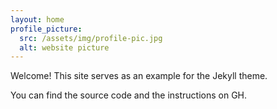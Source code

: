 ```yaml
---
layout: home
profile_picture:
  src: /assets/img/profile-pic.jpg
  alt: website picture
---
```


<p> Welcome! This site serves as an example for the Jekyll theme. </p>
<p> You can find the source code and the instructions on GH.      </p>
